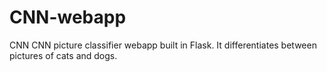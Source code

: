 # CNN-webapp 
CNN CNN picture classifier webapp built in Flask. It differentiates between pictures of cats and dogs.
